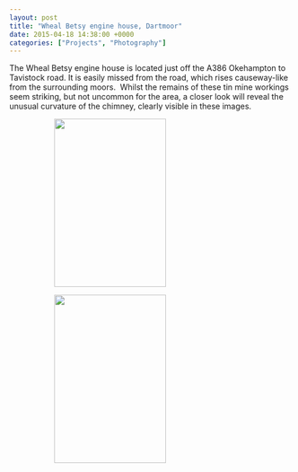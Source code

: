 ```yaml
---
layout: post
title: "Wheal Betsy engine house, Dartmoor"
date: 2015-04-18 14:38:00 +0000
categories: ["Projects", "Photography"]
---
```


The Wheal Betsy engine house is located just off the A386 Okehampton to Tavistock road. It is easily missed from the road, which rises causeway-like from the surrounding moors.  Whilst the remains of these tin mine workings seem striking, but not uncommon for the area, a closer look will reveal the unusual curvature of the chimney, clearly visible in these images.

<figure><figure><a href="{{ site.baseurl }}/wp-content/uploads/2022/12/DSC0174-scaled.jpg"><img src="https://www.circleseven.co.uk/wp-content/uploads/2022/12/DSC0174-199x300.jpg" width="199" height="300" alt=""/ loading="lazy"></a></figure>

<figure><a href="{{ site.baseurl }}/wp-content/uploads/2022/12/DSC0171-scaled.jpg"><img src="https://www.circleseven.co.uk/wp-content/uploads/2022/12/DSC0171-199x300.jpg" width="199" height="300" alt=""/ loading="lazy"></a></figure>
</figure>
